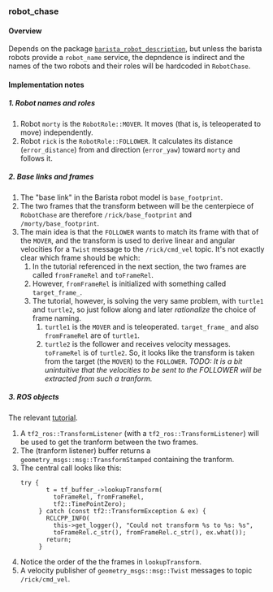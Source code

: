 ### robot_chase

#### Overview

Depends on the package [`barista_robot_description`](https://github.com/ivogeorg/barista_robot_description.git), but unless the barista robots provide a `robot_name` service, the depndence is indirect and the names of the two robots and their roles will be hardcoded in `RobotChase`.

#### Implementation notes

##### 1. Robot names and roles

1. Robot `morty` is the `RobotRole::MOVER`. It moves (that is, is teleoperated to move) independently.
2. Robot `rick` is the `RobotRole::FOLLOWER`. It calculates its distance (`error_distance`) from and direction (`error_yaw`) toward `morty` and follows it.

##### 2. Base links and frames

1. The "base link" in the Barista robot model is `base_footprint`.
2. The two frames that the transform between will be the centerpiece of `RobotChase` are therefore `/rick/base_footprint` and `/morty/base_footprint`.
3. The main idea is that the `FOLLOWER` wants to match its frame with that of the `MOVER`, and the transform is used to derive linear and angular velocities for a `Twist` message to the `/rick/cmd_vel` topic. It's not exactly clear which frame should be which:
   1. In the tutorial referenced in the next section, the two frames are called `fromFrameRel` and `toFrameRel`.
   2. However, `fromFrameRel` is initialized with something called `target_frame_`.
   3. The tutorial, however, is solving the very same problem, with `turtle1` and `turtle2`, so just follow along and later _rationalize_ the choice of frame naming.
      1. `turtle1` is the `MOVER` and is teleoperated. `target_frame_` and also `fromFrameRel` are of `turtle1`.
      2. `turtle2` is the follower and receives velocity messages. `toFrameRel` is of `turtle2`. So, it looks like the transform is taken from the target (the `MOVER`) to the `FOLLOWER`. _TODO: It is a bit unintuitive that the velocities to be sent to the FOLLOWER will be extracted from such a tranform._


##### 3. ROS objects

The relevant [tutorial](https://docs.ros.org/en/humble/Tutorials/Intermediate/Tf2/Writing-A-Tf2-Listener-Cpp.html).  

1. A `tf2_ros::TransformListener` (with a `tf2_ros::TransformListener`) will be used to get the tranform between the two frames.
2. The (tranform listener) buffer returns a `geometry_msgs::msg::TransformStamped` containing the tranform.
3. The central call looks like this:
   ```
   try {
          t = tf_buffer_->lookupTransform(
            toFrameRel, fromFrameRel,
            tf2::TimePointZero);
        } catch (const tf2::TransformException & ex) {
          RCLCPP_INFO(
            this->get_logger(), "Could not transform %s to %s: %s",
            toFrameRel.c_str(), fromFrameRel.c_str(), ex.what());
          return;
        }
    ```
4. Notice the order of the the frames in `lookupTransform`.  
5. A velocity publisher of `geometry_msgs::msg::Twist` messages to topic `/rick/cmd_vel`.



